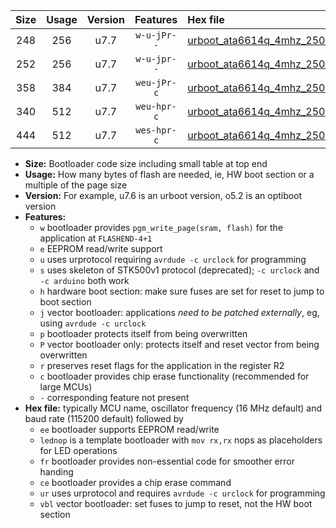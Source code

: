 |Size|Usage|Version|Features|Hex file|
|:-:|:-:|:-:|:-:|:--|
|248|256|u7.7|`w-u-jPr--`|[urboot_ata6614q_4mhz_250000bps_lednop_ur_vbl.hex](https://raw.githubusercontent.com/stefanrueger/urboot.hex/main/mcus/ata6614q/fcpu_4mhz/250000_bps/urboot_ata6614q_4mhz_250000bps_lednop_ur_vbl.hex)|
|252|256|u7.7|`w-u-jpr--`|[urboot_ata6614q_4mhz_250000bps_lednop_fr_ur_vbl.hex](https://raw.githubusercontent.com/stefanrueger/urboot.hex/main/mcus/ata6614q/fcpu_4mhz/250000_bps/urboot_ata6614q_4mhz_250000bps_lednop_fr_ur_vbl.hex)|
|358|384|u7.7|`weu-jPr-c`|[urboot_ata6614q_4mhz_250000bps_ee_lednop_fr_ce_ur_vbl.hex](https://raw.githubusercontent.com/stefanrueger/urboot.hex/main/mcus/ata6614q/fcpu_4mhz/250000_bps/urboot_ata6614q_4mhz_250000bps_ee_lednop_fr_ce_ur_vbl.hex)|
|340|512|u7.7|`weu-hpr-c`|[urboot_ata6614q_4mhz_250000bps_ee_lednop_fr_ce_ur.hex](https://raw.githubusercontent.com/stefanrueger/urboot.hex/main/mcus/ata6614q/fcpu_4mhz/250000_bps/urboot_ata6614q_4mhz_250000bps_ee_lednop_fr_ce_ur.hex)|
|444|512|u7.7|`wes-hpr-c`|[urboot_ata6614q_4mhz_250000bps_ee_lednop_fr_ce.hex](https://raw.githubusercontent.com/stefanrueger/urboot.hex/main/mcus/ata6614q/fcpu_4mhz/250000_bps/urboot_ata6614q_4mhz_250000bps_ee_lednop_fr_ce.hex)|

- **Size:** Bootloader code size including small table at top end
- **Usage:** How many bytes of flash are needed, ie, HW boot section or a multiple of the page size
- **Version:** For example, u7.6 is an urboot version, o5.2 is an optiboot version
- **Features:**
  + `w` bootloader provides `pgm_write_page(sram, flash)` for the application at `FLASHEND-4+1`
  + `e` EEPROM read/write support
  + `u` uses urprotocol requiring `avrdude -c urclock` for programming
  + `s` uses skeleton of STK500v1 protocol (deprecated); `-c urclock` and `-c arduino` both work
  + `h` hardware boot section: make sure fuses are set for reset to jump to boot section
  + `j` vector bootloader: applications *need to be patched externally*, eg, using `avrdude -c urclock`
  + `p` bootloader protects itself from being overwritten
  + `P` vector bootloader only: protects itself and reset vector from being overwritten
  + `r` preserves reset flags for the application in the register R2
  + `c` bootloader provides chip erase functionality (recommended for large MCUs)
  + `-` corresponding feature not present
- **Hex file:** typically MCU name, oscillator frequency (16 MHz default) and baud rate (115200 default) followed by
  + `ee` bootloader supports EEPROM read/write
  + `lednop` is a template bootloader with `mov rx,rx` nops as placeholders for LED operations
  + `fr` bootloader provides non-essential code for smoother error handing
  + `ce` bootloader provides a chip erase command
  + `ur` uses urprotocol and requires `avrdude -c urclock` for programming
  + `vbl` vector bootloader: set fuses to jump to reset, not the HW boot section
